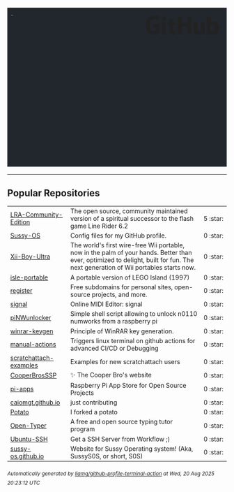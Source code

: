 ![gifOS](os.gif)


---

## Popular Repositories
<table>
<tr><td><a href="https://github.com/Sussy-OS/LRA-Community-Edition">LRA-Community-Edition</a></td><td>The open source, community maintained version of a spiritual successor to the flash game Line Rider 6.2</td><td align="center" width="12%">5 :star:</td></tr>
<tr><td><a href="https://github.com/Sussy-OS/Sussy-OS">Sussy-OS</a></td><td>Config files for my GitHub profile.</td><td align="center" width="12%">0 :star:</td></tr>
<tr><td><a href="https://github.com/Sussy-OS/Xii-Boy-Ultra">Xii-Boy-Ultra</a></td><td>The world's first wire-free Wii portable, now in the palm of your hands. Better than ever, optimized to delight, built for fun. The next generation of Wii portables starts now.</td><td align="center" width="12%">0 :star:</td></tr>
<tr><td><a href="https://github.com/Sussy-OS/isle-portable">isle-portable</a></td><td>A portable version of LEGO Island (1997)</td><td align="center" width="12%">0 :star:</td></tr>
<tr><td><a href="https://github.com/Sussy-OS/register">register</a></td><td>Free subdomains for personal sites, open-source projects, and more.</td><td align="center" width="12%">0 :star:</td></tr>
<tr><td><a href="https://github.com/Sussy-OS/signal">signal</a></td><td>Online MIDI Editor: signal</td><td align="center" width="12%">0 :star:</td></tr>
<tr><td><a href="https://github.com/Sussy-OS/piNWunlocker">piNWunlocker</a></td><td>Simple shell script allowing to unlock n0110 numworks from a raspberry pi</td><td align="center" width="12%">0 :star:</td></tr>
<tr><td><a href="https://github.com/Sussy-OS/winrar-keygen">winrar-keygen</a></td><td>Principle of WinRAR key generation.</td><td align="center" width="12%">0 :star:</td></tr>
<tr><td><a href="https://github.com/Sussy-OS/manual-actions">manual-actions</a></td><td>Triggers linux terminal on github actions for advanced CI/CD or Debugging</td><td align="center" width="12%">0 :star:</td></tr>
<tr><td><a href="https://github.com/Sussy-OS/scratchattach-examples">scratchattach-examples</a></td><td>Examples for new scratchattach users</td><td align="center" width="12%">0 :star:</td></tr>
<tr><td><a href="https://github.com/Sussy-OS/CooperBrosSSP">CooperBrosSSP</a></td><td>✨ The Cooper Bro's website</td><td align="center" width="12%">0 :star:</td></tr>
<tr><td><a href="https://github.com/Sussy-OS/pi-apps">pi-apps</a></td><td>Raspberry Pi App Store for Open Source Projects</td><td align="center" width="12%">0 :star:</td></tr>
<tr><td><a href="https://github.com/Sussy-OS/caiomgt.github.io">caiomgt.github.io</a></td><td>just contributing</td><td align="center" width="12%">0 :star:</td></tr>
<tr><td><a href="https://github.com/Sussy-OS/Potato">Potato</a></td><td>I forked a potato</td><td align="center" width="12%">0 :star:</td></tr>
<tr><td><a href="https://github.com/Sussy-OS/Open-Typer">Open-Typer</a></td><td>A free and open source typing tutor program</td><td align="center" width="12%">0 :star:</td></tr>
<tr><td><a href="https://github.com/Sussy-OS/Ubuntu-SSH">Ubuntu-SSH</a></td><td>Get a SSH Server from Workflow ;)</td><td align="center" width="12%">0 :star:</td></tr>
<tr><td><a href="https://github.com/Sussy-OS/sussy-os.github.io">sussy-os.github.io</a></td><td>Website for Sussy Operating system! (Aka, SussyS0S, or short, S0S)</td><td align="center" width="12%">0 :star:</td></tr>
</table>



<sub><i>Automatically generated by [liamg/github-profile-terminal-action](https://github.com/liamg/github-profile-terminal-action) at Wed, 20 Aug 2025 20:23:12 UTC</i></sub>
